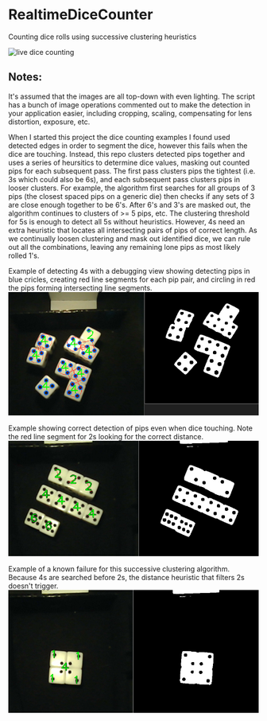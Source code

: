 # RealtimeDiceCounter
 Counting dice rolls using successive clustering heuristics

 ![live dice counting](imgs/livedicecounting.gif)

## Notes:

  It's assumed that the images are all top-down with even lighting. The script has a bunch of image operations commented out to make the detection in your application easier, including cropping, scaling, compensating for lens distortion, exposure, etc.


 When I started this project the dice counting examples I found used detected edges in order to segment the dice, however this fails when the dice are touching. Instead, this repo clusters detected pips together and uses a series of heursitics to determine dice values, masking out counted pips for each subsequent pass. The first pass clusters pips the tightest (i.e. 3s which could also be 6s), and each subsequent pass clusters pips in looser clusters. For example, the algorithm first searches for all groups of 3 pips (the closest spaced pips on a generic die) then checks if any sets of 3 are close enough together to be 6's. After 6's and 3's are masked out, the algorithm continues to clusters of >= 5 pips, etc. The clustering threshold for 5s is enough to detect all 5s without heuristics. However, 4s need an extra heuristic that locates all intersecting pairs of pips of correct length. As we continually loosen clustering and mask out identified dice, we can rule out all the combinations, leaving any remaining lone pips as most likely rolled 1's.

 Example of detecting 4s with a debugging view showing detecting pips in blue cricles, creating red line segments for each pip pair, and circling in red the pips forming intersecting line segments.
 ![filtering 4s](imgs/filtering4s.png)

 Example showing correct detection of pips even when dice touching. Note the red line segment for 2s looking for the correct distance. 
 ![filtering 2,4, and 6s](imgs/filtering246.png)

 Example of a known failure for this successive clustering algorithm. Because 4s are searched before 2s, the distance heuristic that filters 2s doesn't trigger.
 ![known failure](imgs/knownfailure.png)